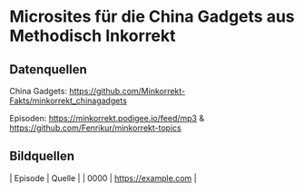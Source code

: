 # Microsites für die China Gadgets aus Methodisch Inkorrekt

## Datenquellen

China Gadgets: <https://github.com/Minkorrekt-Fakts/minkorrekt_chinagadgets>

Episoden: <https://minkorrekt.podigee.io/feed/mp3> & <https://github.com/Fenrikur/minkorrekt-topics>

## Bildquellen

| Episode | Quelle |
|    0000 | <https://example.com> |
